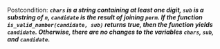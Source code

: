 Postcondition: ***`chars` is a string containing at least one digit, `sub` is a substring of `n`, `candidate` is the result of joining `perm`. If the function `is_valid_number(candidate, sub)` returns true, then the function yields `candidate`. Otherwise, there are no changes to the variables `chars`, `sub`, and `candidate`.***